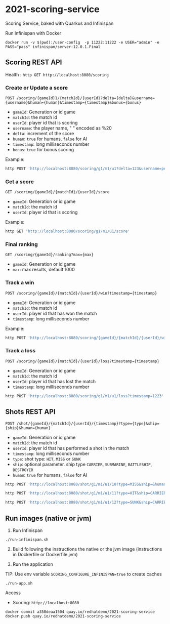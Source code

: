# 2021-scoring-service

Scoring Service, baked with Quarkus and Infinispan

Run Infinispan with Docker

`docker run -v $(pwd):/user-config  -p 11222:11222 -e USER="admin" -e PASS="pass" infinispan/server:12.0.1.Final`

## Scoring REST API

Health : `http GET http://localhost:8080/scoring`

### Create or Update a score

`POST /scoring/{gameId}}/{matchId}/{userId}?delta={delta}&username={username}&human={human}&timestamp={timestamp}&bonus={bonus}`

* `gameId`: Generation or id game
* `matchId`: the match id
* `userId`: player id that is scoring
* `username`: the player name, " " encoded as %20
* `delta`: increment of the score
* `human`: `true` for humans, `false` for AI
* `timestamp`: long milliseconds number 
* `bonus`: `true` for bonus scoring

Example: 
```bash 
http POST 'http://localhost:8080/scoring/g1/m1/u1?delta=123&username=pepe%20coco&human=true&timestamp=9090898'
```

### Get a score

`GET /scoring/{gameId}/{matchId}/{userId}/score`

* `gameId`: Generation or id game
* `matchId`: the match id
* `userId`: player id that is scoring

Example:
```bash 
http GET 'http://localhost:8080/scoring/g1/m1/u1/score'
```

### Final ranking

`GET /scoring/{gameId}/ranking?max={max}`

* `gameId`: Generation or id game
* `max`: max results, default 1000

### Track a win

`POST /scoring/{gameId}/{matchId}/{userId}/win?timestamp={timestamp}`

* `gameId`: Generation or id game
* `matchId`: the match id
* `userId`: player id that has won the match
* `timestamp`: long milliseconds number 

Example: 

```bash 
http POST 'http://localhost:8080/scoring/{gameId}/{matchId}/{userId}/win?timestamp=1223'
```

### Track a loss

`POST /scoring/{gameId}/{matchId}/{userId}/loss?timestamp={timestamp}`

* `gameId`: Generation or id game
* `matchId`: the match id
* `userId`: player id that has lost the match
* `timestamp`: long milliseconds number

```bash 
http POST 'http://localhost:8080/scoring/g1/m1/u1/loss?timestamp=1223'
```

## Shots REST API

`POST /shot/{gameId}/{matchId}/{userId}/{timestamp}?type={type}&ship={ship}&human={human}`

* `gameId`: Generation or id game
* `matchId`: the match id
* `userId`: player id that has performed a shot in the match
* `timestamp`: long milliseconds number 
* `type`: shot type: `HIT`, `MISS` or `SUNK`
* `ship`: optional parameter. ship type `CARRIER`, `SUBMARINE`, `BATTLESHIP`, `DESTROYER`
* `human`: `true` for humans, `false` for AI

```bash 
http POST 'http://localhost:8080/shot/g1/m1/u1/10?type=MISS&ship=&human=true'

http POST 'http://localhost:8080/shot/g1/m1/u1/11?type=HIT&ship=CARRIER&human=true'

http POST 'http://localhost:8080/shot/g1/m1/u1/12?type=SUNK&ship=CARRIER&human=true'

```

## Run images (native or jvm)

1. Run Infinispan

```shell script
./run-infinispan.sh
```

2. Build following the instructions the native or the jvm image (instructions in Dockerfile or Dockerfile.jvm)

3. Run the application

TIP: Use env variable `SCORING_CONFIGURE_INFINISPAN=true` to create caches

```shell script
./run-app.sh
```
Access 
* Scoring: `http://localhost:8080`


`docker commit a358deaa1504 quay.io/redhatdemo/2021-scoring-service`
`docker push quay.io/redhatdemo/2021-scoring-service`
